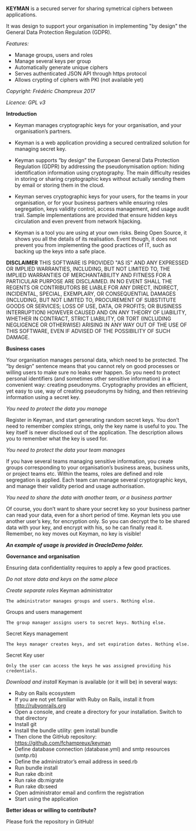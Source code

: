 **KEYMAN** is a secured server for sharing symetrical ciphers between applications.

It was design to support your organisation in implementing "by design" the General Data Protection Regulation (GDPR). 

*Features:*

* Manage groups, users and roles
* Manage several keys per group
* Automatically generate unique ciphers
* Serves authenticated JSON API through https protocol
* Allows crypting of ciphers with PKI (not available yet)

*Copyright: Frédéric Champreux 2017*

*Licence: GPL v3*

**Introduction**

 * Keyman manages cryptographic keys for your organisation, and your organisation’s partners.

 * Keyman is a web application providing a secured centralized solution for managing secret key.

 * Keyman supports “by design” the European General Data Protection Regulation (GDPR) by addressing the pseudonymisation option: hiding identification information using cryptography.
The main difficulty resides in storing or sharing cryptographic keys without actually sending them by email or storing them in the cloud. 

 * Keyman serves cryptographic keys for your users, for the teams in your organisation, or for your business partners while ensuring roles segregation, keys validity control, access management, and usage audit trail. Sample implementations are provided that ensure hidden keys circulation and even prevent from network hijacking.

 * Keyman is a tool you are using at your own risks. Being Open Source, it shows you all the details of its realisation. Event though, it does not prevent you from implementing the good practices of IT, such as backing up the keys into a safe place.

**DISCLAIMER**
THIS SOFTWARE IS PROVIDED "AS IS" AND ANY EXPRESSED OR IMPLIED WARRANTIES, INCLUDING, BUT NOT LIMITED TO, THE IMPLIED WARRANTIES OF MERCHANTABILITY AND FITNESS FOR A PARTICULAR PURPOSE ARE DISCLAIMED. IN NO EVENT SHALL THE REGENTS OR CONTRIBUTORS BE LIABLE FOR ANY DIRECT, INDIRECT, INCIDENTAL, SPECIAL, EXEMPLARY, OR CONSEQUENTIAL DAMAGES (INCLUDING, BUT NOT LIMITED TO, PROCUREMENT OF SUBSTITUTE GOODS OR SERVICES; LOSS OF USE, DATA, OR PROFITS; OR BUSINESS INTERRUPTION) HOWEVER CAUSED AND ON ANY THEORY OF LIABILITY, WHETHER IN CONTRACT, STRICT LIABILITY, OR TORT (INCLUDING NEGLIGENCE OR OTHERWISE) ARISING IN ANY WAY OUT OF THE USE OF THIS SOFTWARE, EVEN IF ADVISED OF THE POSSIBILITY OF SUCH DAMAGE.

**Business cases**

Your organisation manages personal data, which need to be protected. The “by design” sentence means that you cannot rely on good processes or willing users to make sure no leaks ever happen. So you need to protect personal identifiers (and sometimes other sensitive information) in a convenient way: creating pseudonyms. Cryptography provides an efficient, yet easy to use, way of creating pseudonyms by hiding, and then retrieving information using a secret key. 

*You need to protect the data you manage*

Register in Keyman, and start generating random secret keys. You don’t need to remember complex strings, only the key name is useful to you. The key itself is never disclosed out of the application. The description allows you to remember what the key is used for.

*You need to protect the data your team manages*

If you have several teams managing sensitive information, you create groups corresponding to your organisation’s business areas, business units, or project teams etc. Within the teams, roles are defined and role segregation is applied. Each team can manage several cryptographic keys, and manage their validity period and usage authorisation.

*You need to share the data with another team, or a business partner*

Of course, you don’t want to share your secret key so your business partner can read your data, even for a short period of time. Keyman lets you use another user’s key, for encryption only. So you can decrypt the to be shared data with your key, and encrypt with his, so he can finally read it. Remember, no key moves out Keyman, no key is visible!

**_An example of usage is provided in OracleDemo folder._**

**Governance and organisation**

Ensuring data confidentiality requires to apply a few good practices.

*Do not store data and keys on the same place*

*Create separate roles*
Keyman administrator

	The administrator manages groups and users. Nothing else.

Groups and users management

	The group manager assigns users to secret keys. Nothing else.

Secret Keys management

	The keys manager creates keys, and set expiration dates. Nothing else.

Secret Key user

	Only the user can access the keys he was assigned providing his credentials.

*Download and install*
Keyman is available (or it will be) in several ways:

 * Ruby on Rails ecosystem
 * If you are not yet familiar with Ruby on Rails, install it from http://rubyonrails.org
 * Open a console, and create a directory for your installation. Switch to that directory
 * Install git
 * Install the bundle utility: gem install bundle
 * Then clone the GitHub repository: https://github.com/fchampreux/keyman
 * Define database connection (database.yml) and smtp resources (smtp.rb)
 * Define the administrator’s email address in seed.rb
 * Run bundle install
 * Run rake db:init
 * Run rake db:migrate
 * Run rake db:seed
 *  Open administrator email and confirm the registration
 * Start using the application
 
 **Better ideas or willing to contribute?**
 
 Please fork the repository in GitHub!
